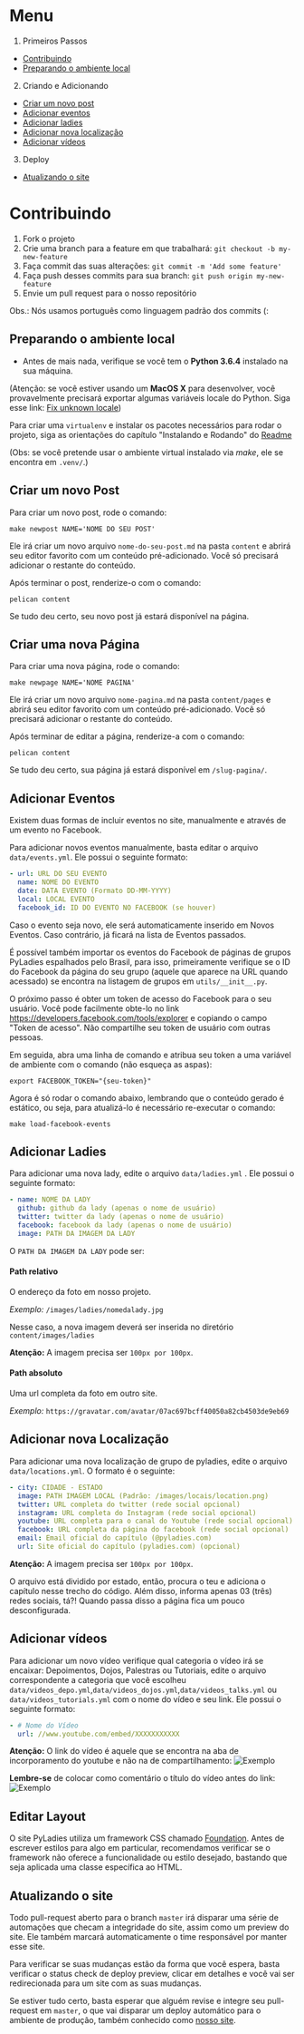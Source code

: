 Menu
====
1. Primeiros Passos
  * [Contribuindo](#contribuindo)
  * [Preparando o ambiente local](#preparando-o-ambiente-local)

2. Criando e Adicionando
  * [Criar um novo post](#criar-um-novo-post)
  * [Adicionar eventos](#adicionar-eventos)
  * [Adicionar ladies](#adicionar-ladies)
  * [Adicionar nova localização](#adicionar-nova-localização)
  * [Adicionar vídeos](#adicionar-vídeos)

3. Deploy
  * [Atualizando o site](#atualizando-o-site)


Contribuindo
============

1. Fork o projeto
2. Crie uma branch para a feature em que trabalhará: `git checkout -b my-new-feature`
3. Faça commit das suas alterações: `git commit -m 'Add some feature'`
4. Faça push desses commits para sua branch: `git push origin my-new-feature`
5. Envie um pull request para o nosso repositório

Obs.: Nós usamos português como linguagem padrão dos commits (:


Preparando o ambiente local
--------------------------
- Antes de mais nada, verifique se você tem o **Python 3.6.4** instalado na sua máquina.

(Atenção: se você estiver usando um **MacOS X** para desenvolver, você provavelmente precisará exportar algumas variáveis locale do Python. Siga esse link: [Fix unknown locale](http://patrick.arminio.info/fix-valueerror-unknown-locale-utf8/))

Para criar uma `virtualenv` e instalar os pacotes necessários para rodar o projeto, siga as orientações do capítulo "Instalando e Rodando" do [Readme](https://github.com/pyladies-brazil/br-pyladies-pelican/blob/develop/README.md)

(Obs: se você pretende usar o ambiente virtual instalado via *make*, ele se encontra em `.venv/`.)

Criar um novo Post
------------------

Para criar um novo post, rode o comando:

	make newpost NAME='NOME DO SEU POST'

Ele irá criar um novo arquivo `nome-do-seu-post.md` na pasta `content` e abrirá seu editor favorito com um conteúdo pré-adicionado.  Você só precisará adicionar o restante do conteúdo.

Após terminar o post, renderize-o com o comando:

	pelican content

Se tudo deu certo, seu novo post já estará disponível na página.


Criar uma nova Página
---------------------

Para criar uma nova página, rode o comando:

	make newpage NAME='NOME PAGINA'

Ele irá criar um novo arquivo `nome-pagina.md` na pasta `content/pages` e abrirá seu editor favorito com um conteúdo pré-adicionado.  Você só precisará adicionar o restante do conteúdo.

Após terminar de editar a página, renderize-a com o comando:

	pelican content

Se tudo deu certo, sua página já estará disponível em `/slug-pagina/`.


Adicionar Eventos
-----------------

Existem duas formas de incluir eventos no site, manualmente e através de um evento no Facebook.

Para adicionar novos eventos manualmente, basta editar o arquivo `data/events.yml`. Ele possui o seguinte formato:

```yaml
- url: URL DO SEU EVENTO
  name: NOME DO EVENTO
  date: DATA EVENTO (Formato DD-MM-YYYY)
  local: LOCAL EVENTO
  facebook_id: ID DO EVENTO NO FACEBOOK (se houver)
```

Caso o evento seja novo, ele será automaticamente inserido em Novos Eventos. Caso contrário, já ficará na lista de Eventos passados.

É possível também importar os eventos do Facebook de páginas de grupos PyLadies espalhados pelo Brasil, para isso, primeiramente verifique se o ID do Facebook da página do seu grupo (aquele que aparece na URL quando acessado) se encontra na listagem de grupos em `utils/__init__.py`.

O próximo passo é obter um token de acesso do Facebook para o seu usuário. Você pode facilmente obte-lo no link https://developers.facebook.com/tools/explorer e copiando o campo "Token de acesso". Não compartilhe seu token de usuário com outras pessoas.

Em seguida, abra uma linha de comando e atribua seu token a uma variável de ambiente com o comando (não esqueça as aspas):

    export FACEBOOK_TOKEN="{seu-token}"

Agora é só rodar o comando abaixo, lembrando que o conteúdo gerado é estático, ou seja, para atualizá-lo é necessário re-executar o comando:

    make load-facebook-events


Adicionar Ladies
----------------

Para adicionar uma nova lady, edite o arquivo `data/ladies.yml` . Ele possui o seguinte formato:


```yaml
- name: NOME DA LADY
  github: github da lady (apenas o nome de usuário)
  twitter: twitter da lady (apenas o nome de usuário)
  facebook: facebook da lady (apenas o nome de usuário)
  image: PATH DA IMAGEM DA LADY
```

O `PATH DA IMAGEM DA LADY` pode ser:

#### Path relativo

O endereço da foto em nosso projeto.

*Exemplo:* `/images/ladies/nomedalady.jpg`

Nesse caso, a nova imagem deverá ser inserida no diretório `content/images/ladies`

**Atenção:** A imagem precisa ser `100px por 100px`.

#### Path absoluto

Uma url completa da foto em outro site.

*Exemplo:* `https://gravatar.com/avatar/07ac697bcff40050a82cb4503de9eb69`


Adicionar nova Localização
--------------------------

Para adicionar uma nova localização de grupo de pyladies, edite o arquivo `data/locations.yml`. O formato é o seguinte:


```yaml
- city: CIDADE - ESTADO
  image: PATH IMAGEM LOCAL (Padrão: /images/locais/location.png)
  twitter: URL completa do twitter (rede social opcional)
  instagram: URL completa do Instagram (rede social opcional)
  youtube: URL completa para o canal do Youtube (rede social opcional)
  facebook: URL completa da página do facebook (rede social opcional)
  email: Email oficial do capítulo (@pyladies.com)
  url: Site oficial do capítulo (pyladies.com) (opcional)
```

**Atenção:** A imagem precisa ser `100px por 100px`.

O arquivo está dividido por estado, então, procura o teu e adiciona o capítulo nesse trecho do código. Além disso, informa apenas 03 (três) redes sociais, tá?! Quando passa disso a página fica um pouco desconfigurada.


Adicionar vídeos
----------------

Para adicionar um novo vídeo verifique qual categoria o vídeo irá se encaixar: Depoimentos, Dojos, Palestras ou Tutoriais, edite o arquivo correspondente a categoria que você escolheu `data/videos_depo.yml`,`data/videos_dojos.yml`,`data/videos_talks.yml` ou `data/videos_tutorials.yml` com o nome do vídeo e seu link. Ele possui o seguinte formato:

```yaml
- # Nome do Vídeo
  url: //www.youtube.com/embed/XXXXXXXXXXX
```

**Atenção:** O link do vídeo é aquele que se encontra na aba de incorporamento do youtube e não na de compartilhamento:
![Exemplo](https://cloud.githubusercontent.com/assets/6595551/19491891/59d9ff6a-9553-11e6-8163-0c65ca58d241.png "Link correto do youtube")

**Lembre-se** de colocar como comentário o título do vídeo antes do link:
![Exemplo](https://cloud.githubusercontent.com/assets/6595551/19491947/97e5df18-9553-11e6-9ed3-d1294f37a291.png "Comentário nos vídeos")


Editar Layout
-------------

O site PyLadies utiliza um framework CSS chamado [Foundation](http://foundation.zurb.com/sites.html). Antes de escrever estilos para algo em particular, recomendamos verificar se o framework não oferece a funcionalidade ou estilo desejado, bastando que seja aplicada uma classe específica ao HTML.


Atualizando o site
------------------

Todo pull-request aberto para o branch `master` irá disparar uma série de automações que checam a integridade do site, assim como um preview do site. Ele também marcará automaticamente o time responsável por manter esse site.

Para verificar se suas mudanças estão da forma que você espera, basta verificar o status check de deploy preview, clicar em detalhes e você vai ser redirecionada para um site com as suas mudanças.

Se estiver tudo certo, basta esperar que alguém revise e integre seu pull-request em `master`, o que vai disparar um deploy automático para o ambiente de produção, também conhecido como [nosso site](http://brasil.pyladies.com/).